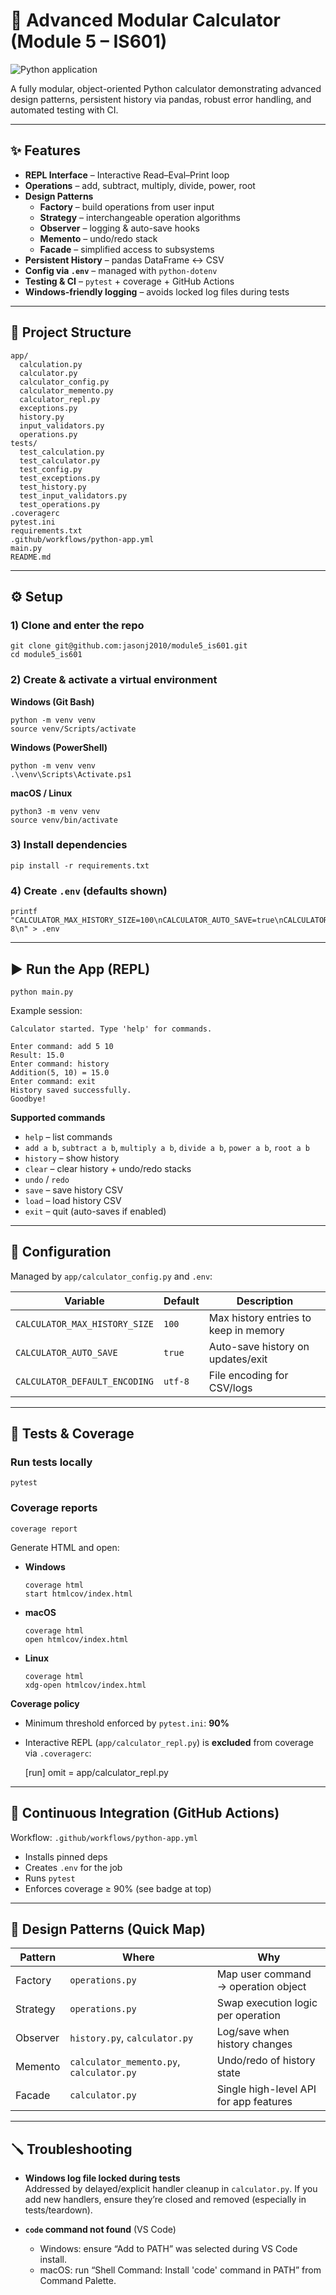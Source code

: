 # 🧮 Advanced Modular Calculator (Module 5 – IS601)

![Python application](https://github.com/jasonj2010/module5_is601/actions/workflows/python-app.yml/badge.svg)

A fully modular, object-oriented Python calculator demonstrating advanced design patterns, persistent history via pandas, robust error handling, and automated testing with CI.

---

## ✨ Features

- **REPL Interface** – Interactive Read–Eval–Print loop  
- **Operations** – add, subtract, multiply, divide, power, root  
- **Design Patterns**
  - **Factory** – build operations from user input
  - **Strategy** – interchangeable operation algorithms
  - **Observer** – logging & auto-save hooks
  - **Memento** – undo/redo stack
  - **Facade** – simplified access to subsystems
- **Persistent History** – pandas DataFrame ↔ CSV  
- **Config via `.env`** – managed with `python-dotenv`  
- **Testing & CI** – `pytest` + coverage + GitHub Actions  
- **Windows-friendly logging** – avoids locked log files during tests

---

## 🧱 Project Structure

    app/
      calculation.py
      calculator.py
      calculator_config.py
      calculator_memento.py
      calculator_repl.py
      exceptions.py
      history.py
      input_validators.py
      operations.py
    tests/
      test_calculation.py
      test_calculator.py
      test_config.py
      test_exceptions.py
      test_history.py
      test_input_validators.py
      test_operations.py
    .coveragerc
    pytest.ini
    requirements.txt
    .github/workflows/python-app.yml
    main.py
    README.md

---

## ⚙️ Setup

### 1) Clone and enter the repo
    git clone git@github.com:jasonj2010/module5_is601.git
    cd module5_is601

### 2) Create & activate a virtual environment
**Windows (Git Bash)**
    
    python -m venv venv
    source venv/Scripts/activate

**Windows (PowerShell)**
    
    python -m venv venv
    .\venv\Scripts\Activate.ps1

**macOS / Linux**
    
    python3 -m venv venv
    source venv/bin/activate

### 3) Install dependencies
    
    pip install -r requirements.txt

### 4) Create `.env` (defaults shown)
    
    printf "CALCULATOR_MAX_HISTORY_SIZE=100\nCALCULATOR_AUTO_SAVE=true\nCALCULATOR_DEFAULT_ENCODING=utf-8\n" > .env

---

## ▶️ Run the App (REPL)

    python main.py

Example session:

    Calculator started. Type 'help' for commands.
    
    Enter command: add 5 10
    Result: 15.0
    Enter command: history
    Addition(5, 10) = 15.0
    Enter command: exit
    History saved successfully.
    Goodbye!

**Supported commands**
- `help` – list commands  
- `add a b`, `subtract a b`, `multiply a b`, `divide a b`, `power a b`, `root a b`  
- `history` – show history  
- `clear` – clear history + undo/redo stacks  
- `undo` / `redo`  
- `save` – save history CSV  
- `load` – load history CSV  
- `exit` – quit (auto-saves if enabled)

---

## 🔧 Configuration

Managed by `app/calculator_config.py` and `.env`:

| Variable                       | Default | Description                                   |
|-------------------------------|---------|-----------------------------------------------|
| `CALCULATOR_MAX_HISTORY_SIZE` | `100`   | Max history entries to keep in memory         |
| `CALCULATOR_AUTO_SAVE`        | `true`  | Auto-save history on updates/exit             |
| `CALCULATOR_DEFAULT_ENCODING` | `utf-8` | File encoding for CSV/logs                    |

---

## 🧪 Tests & Coverage

### Run tests locally
    
    pytest

### Coverage reports
    
    coverage report

Generate HTML and open:

- **Windows**
  
      coverage html
      start htmlcov/index.html

- **macOS**
  
      coverage html
      open htmlcov/index.html

- **Linux**
  
      coverage html
      xdg-open htmlcov/index.html

**Coverage policy**
- Minimum threshold enforced by `pytest.ini`: **90%**  
- Interactive REPL (`app/calculator_repl.py`) is **excluded** from coverage via `.coveragerc`:

    [run]
    omit =
        app/calculator_repl.py

---

## 🤖 Continuous Integration (GitHub Actions)

Workflow: `.github/workflows/python-app.yml`

- Installs pinned deps  
- Creates `.env` for the job  
- Runs `pytest`  
- Enforces coverage ≥ 90% (see badge at top)

---

## 🧠 Design Patterns (Quick Map)

| Pattern  | Where                                   | Why                                          |
|----------|------------------------------------------|----------------------------------------------|
| Factory  | `operations.py`                          | Map user command → operation object          |
| Strategy | `operations.py`                          | Swap execution logic per operation           |
| Observer | `history.py`, `calculator.py`            | Log/save when history changes                |
| Memento  | `calculator_memento.py`, `calculator.py` | Undo/redo of history state                   |
| Facade   | `calculator.py`                          | Single high-level API for app features       |

---

## 🪛 Troubleshooting

- **Windows log file locked during tests**  
  Addressed by delayed/explicit handler cleanup in `calculator.py`. If you add new handlers, ensure they’re closed and removed (especially in tests/teardown).

- **`code` command not found** (VS Code)  
  - Windows: ensure “Add to PATH” was selected during VS Code install.  
  - macOS: run “Shell Command: Install 'code' command in PATH” from Command Palette.
